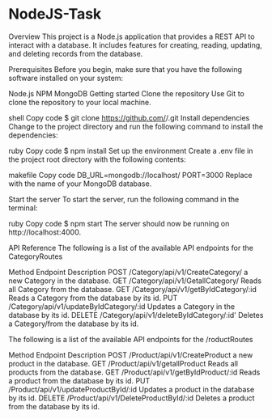 # NodeJS-Task


Overview
This project is a Node.js application that provides a REST API to interact with a database. It includes features for creating, reading, updating, and deleting records from the database.

Prerequisites
Before you begin, make sure that you have the following software installed on your system:

Node.js
NPM
MongoDB
Getting started
Clone the repository
Use Git to clone the repository to your local machine.

shell
Copy code
$ git clone https://github.com/<username>/<project-name>.git
Install dependencies
Change to the project directory and run the following command to install the dependencies:

ruby
Copy code
$ npm install
Set up the environment
Create a .env file in the project root directory with the following contents:

makefile
Copy code
DB_URL=mongodb://localhost/<database-name>
PORT=3000
Replace <database-name> with the name of your MongoDB database.

Start the server
To start the server, run the following command in the terminal:

ruby
Copy code
$ npm start
The server should now be running on http://localhost:4000.

API Reference
The following is a list of the available API endpoints for the CategoryRoutes

Method	Endpoint	Description
POST	/Category/api/v1/CreateCategory/                 a new Category in the database.
GET	/Category/api/v1/GetallCategory/	         Reads all Category from the database.
GET	/Category/api/v1/getByIdCategory/:id	         Reads a Category from the database by its id.
PUT	/Category/api/v1/updateByIdCategory/:id	         Updates a Category in the database by its id.
DELETE	/Category/api/v1/deleteByIdCategory/:id'	 Deletes a Category/from the database by its id.


The following is a list of the available API endpoints for the /roductRoutes

Method           Endpoint                                       Description
POST 	  /Product/api/v1/CreateProduct                a new product in the database.
GET	    /Product/api/v1/getallProduct	               Reads all products from the database.
GET	   /Product/api/v1/getByIdProduct/:id	           Reads a product from the database by its id.
PUT	    /Product/api/v1/updateProductById/:id	       Updates a product in the database by its id.
DELETE	/Product/api/v1/DeleteProductById/:id	      Deletes a product from the database by its id.
